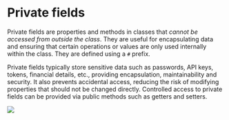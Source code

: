 # Private fields

Private fields are properties and methods in classes that <i>cannot be accessed from outside the class</i>. They are useful for encapsulating data and ensuring that certain operations or values are only used internally within the class. They are defined using a <code>#</code> prefix.

Private fields typically store sensitive data such as passwords, API keys, tokens, financial details, etc., providing encapsulation, maintainability and security. It also prevents accidental access, reducing the risk of modifying properties that should not be changed directly. Controlled access to private fields can be provided via public methods such as getters and setters.

![](/assets/private-fields.png)
